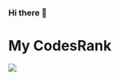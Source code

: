 ### Hi there 👋
# My CodesRank
<img src="https://cr-skills-chart-widget.azurewebsites.net/api/api?username=diaglyonok&height=200&width=400&skills=Dart,Java,Kotlin,Python,C%2B%2B,C%23&show-other-skills=true&bg=8d8d8d"/>
<!--
**Diaglyonok/diaglyonok** is a ✨ _special_ ✨ repository because its `README.md` (this file) appears on your GitHub profile.

Here are some ideas to get you started:

- 🔭 I’m currently working on ...
- 🌱 I’m currently learning ...
- 👯 I’m looking to collaborate on ...
- 🤔 I’m looking for help with ...
- 💬 Ask me about ...
- 📫 How to reach me: ...
- 😄 Pronouns: ...
- ⚡ Fun fact: ...
-->

